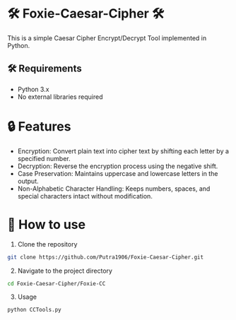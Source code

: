 # 🛠️ Foxie-Caesar-Cipher 🛠️
This is a simple Caesar Cipher Encrypt/Decrypt Tool implemented in Python.

## 🛠 Requirements
- Python 3.x
- No external libraries required

# 🔒 Features
- Encryption: Convert plain text into cipher text by shifting each letter by a specified number. <br/>
- Decryption: Reverse the encryption process using the negative shift. <br/>
- Case Preservation: Maintains uppercase and lowercase letters in the output. <br/>
- Non-Alphabetic Character Handling: Keeps numbers, spaces, and special characters intact without modification. <br/>

# 📖 How to use
1. Clone the repository <br/>
```bash
git clone https://github.com/Putra1906/Foxie-Caesar-Cipher.git
```

2. Navigate to the project directory <br/>
```bash
cd Foxie-Caesar-Cipher/Foxie-CC
```

3. Usage
```bash
python CCTools.py
```
